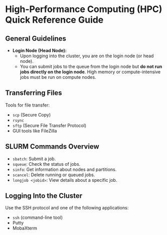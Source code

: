 # High-Performance Computing (HPC) Quick Reference Guide

## General Guidelines
- **Login Node (Head Node):**
  - Upon logging into the cluster, you are on the login node (or head node).
  - You can submit jobs to the queue from the login node but **do not run jobs directly on the login node**. High memory or compute-intensive jobs must be run on compute nodes.

## Transferring Files
Tools for file transfer:
- `scp` (Secure Copy)
- `rsync`
- `sftp` (Secure File Transfer Protocol)
- GUI tools like FileZilla

## SLURM Commands Overview
- `sbatch`: Submit a job.
- `squeue`: Check the status of jobs.
- `sinfo`: Get information about nodes and partitions.
- `scancel`: Delete running or queued jobs.
- `longjob <jobid>`: View details about a specific job.

## Logging Into the Cluster
Use the SSH protocol and one of the following applications:
- `ssh` (command-line tool)
- Putty
- MobaXterm
